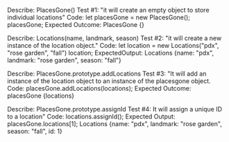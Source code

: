 Describe: PlacesGone()
Test #1: "it will create an empty object to store individual locations"
Code: 
let placesGone = new PlacesGone();
placesGone;
Expected Outcome: PlacesGone {}


Describe: Locations(name, landmark, season)
Test #2: "it will create a new instance of the location object."
Code:
let location = new Locations("pdx", "rose garden", "fall")
location;
ExpectedOutput: Locations {name: "pdx", landmark: "rose garden", season: "fall"}

Describe: PlacesGone.prototype.addLocations
Test #3: "It will add an instance of the location object to an instance of the placesgone object. 
Code: placesGone.addLocations(locations);
Expected Outcome: placesGone {locations}

Describe: PlacesGone.prototype.assignId
Test #4: It will assign a unique ID to a location"
Code: locations.assignId();
Expected Output: placesGone.locations[1];
Locations {name: "pdx", landmark: "rose garden", season: "fall", id: 1}




